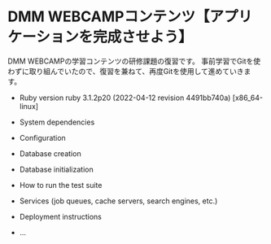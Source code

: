 # DMM WEBCAMPコンテンツ【アプリケーションを完成させよう】

DMM WEBCAMPの学習コンテンツの研修課題の復習です。
事前学習でGitを使わずに取り組んでいたので、復習を兼ねて、再度Gitを使用して進めていきます。

* Ruby version
 ruby 3.1.2p20 (2022-04-12 revision 4491bb740a) [x86_64-linux]

* System dependencies

* Configuration

* Database creation

* Database initialization

* How to run the test suite

* Services (job queues, cache servers, search engines, etc.)

* Deployment instructions

* ...

